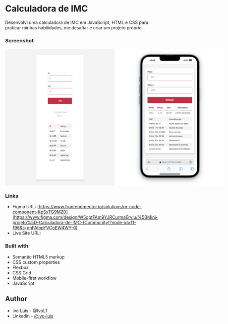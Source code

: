 # Calculadora de IMC 

Desenvolvi uma calculadora de IMC em JavaScript, HTML e CSS para praticar minhas habilidades, me desafiar e criar um projeto próprio.

### Screenshot

<div style="display: flex;">
  <img src="./assets/screenshot-desktop.png" alt="Image 1" style="width: 70%;">
  <img src="./assets/screenshot-mobile.png" alt="Image 2" style="width: 70%;">
</div>

### Links

- Figma URL: [https://www.frontendmentor.io/solutions/qr-code-component-KpSxTG9MZ0](https://www.figma.com/design/W5optFAm9YJRCurmaErviu/%5BMini-projeto%5D-Calculadora-de-IMC-(Community)?node-id=11-196&t=dnFAIbpYVCoEW4WY-0)
- Live Site URL: 

### Built with

- Semantic HTML5 markup
- CSS custom properties
- Flexbox
- CSS Grid
- Mobile-first workflow
- JavaScript

## Author

- Ivo Luis - @IvoL1
- Linkedin - [@ivo-luis](https://www.linkedin.com/in/ivo-luis/)
